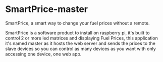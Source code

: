 # SmartPrice-master
SmartPrice, a smart way to change your fuel prices without a remote.

SmartPrice is a software product to install on raspberry pi,
it's built to control 2 or more led matrices and displaying Fuel Prices,
this application it's named master as it hosts the web server and sends the prices to the slave devices
so you can control as many devices as you want with only accessing one device, one web app.
